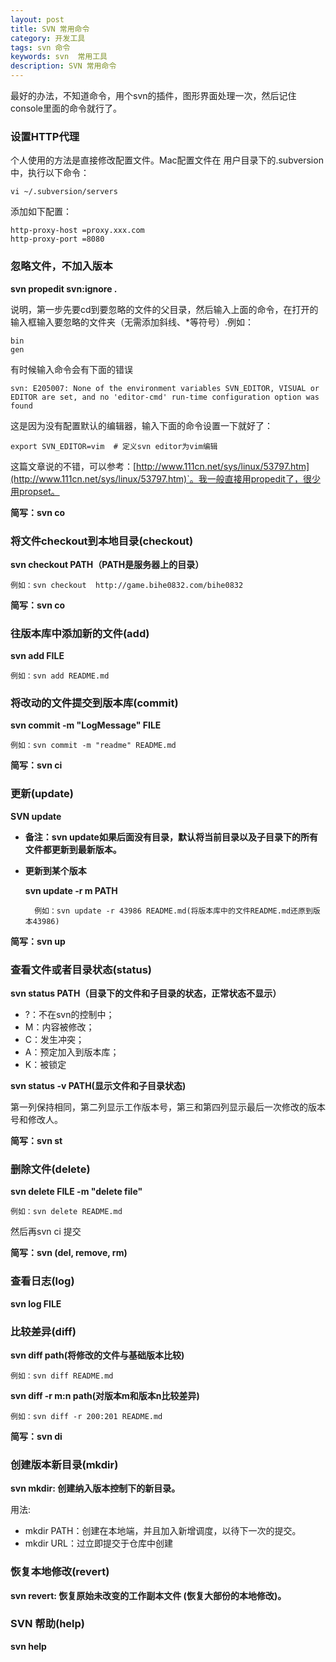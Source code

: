 ```yaml
---
layout: post
title: SVN 常用命令
category: 开发工具
tags: svn 命令
keywords: svn  常用工具
description: SVN 常用命令
---
```


最好的办法，不知道命令，用个svn的插件，图形界面处理一次，然后记住console里面的命令就行了。

### 设置HTTP代理

个人使用的方法是直接修改配置文件。Mac配置文件在 用户目录下的.subversion中，执行以下命令：

	vi ~/.subversion/servers
	
添加如下配置：

	http-proxy-host =proxy.xxx.com
	http-proxy-port =8080

### 忽略文件，不加入版本

**svn propedit svn:ignore .**

说明，第一步先要cd到要忽略的文件的父目录，然后输入上面的命令，在打开的输入框输入要忽略的文件夹（无需添加斜线、*等符号）.例如：

	bin
	gen

有时候输入命令会有下面的错误

	svn: E205007: None of the environment variables SVN_EDITOR, VISUAL or EDITOR are set, and no 'editor-cmd' run-time configuration option was found
	
这是因为没有配置默认的编辑器，输入下面的命令设置一下就好了：

	export SVN_EDITOR=vim  # 定义svn editor为vim编辑

这篇文章说的不错，可以参考：[http://www.111cn.net/sys/linux/53797.htm](http://www.111cn.net/sys/linux/53797.htm)`。我一般直接用propedit了，很少用propset。

**简写：svn co**

### 将文件checkout到本地目录(checkout)

**svn checkout PATH（PATH是服务器上的目录）**

	例如：svn checkout  http://game.bihe0832.com/bihe0832
	
**简写：svn co**
	
### 往版本库中添加新的文件(add)

**svn add FILE**

	例如：svn add README.md 
	
### 将改动的文件提交到版本库(commit)

**svn commit -m "LogMessage" FILE**

	例如：svn commit -m "readme" README.md 

**简写：svn ci**
    
### 更新(update)

**SVN update**

- **备注：svn update如果后面没有目录，默认将当前目录以及子目录下的所有文件都更新到最新版本。**

- **更新到某个版本**

	**svn update -r m PATH**
		
		例如：svn update -r 43986 README.md(将版本库中的文件README.md还原到版本43986)   
		
**简写：svn up**

### 查看文件或者目录状态(status)

**svn status PATH（目录下的文件和子目录的状态，正常状态不显示）**

- ?：不在svn的控制中；
- M：内容被修改；
- C：发生冲突；
- A：预定加入到版本库；
- K：被锁定

**svn status -v PATH(显示文件和子目录状态)**

第一列保持相同，第二列显示工作版本号，第三和第四列显示最后一次修改的版本号和修改人。

**简写：svn st**

### 删除文件(delete)

**svn delete FILE -m "delete file"**
   
	例如：svn delete README.md 

然后再svn ci 提交

**简写：svn (del, remove, rm)**

### 查看日志(log)

**svn log FILE**

### 比较差异(diff)

**svn diff path(将修改的文件与基础版本比较)**
	
	例如：svn diff README.md 
	
**svn diff -r m:n path(对版本m和版本n比较差异)**

	例如：svn diff -r 200:201 README.md

**简写：svn di**


### 创建版本新目录(mkdir)

**svn mkdir: 创建纳入版本控制下的新目录。**

用法: 

-	mkdir PATH：创建在本地端，并且加入新增调度，以待下一次的提交。
-	mkdir URL：过立即提交于仓库中创建
	
### 恢复本地修改(revert)

**svn revert: 恢复原始未改变的工作副本文件 (恢复大部份的本地修改)。**

### SVN 帮助(help)

**svn help**

